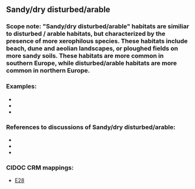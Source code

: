 
## Sandy/dry disturbed/arable 

###  Scope note: "Sandy/dry disturbed/arable" habitats are similiar to disturbed / arable habitats, but characterized by the presence of more xerophilous species. These habitats include beach, dune and aeolian landscapes, or ploughed fields on more sandy soils. These habitats are more common in southern Europe, while disturbed/arable habitats are more common in northern Europe.



### Examples: 

* 
* 
* 

### References to discussions of Sandy/dry disturbed/arable:

* 

* 

* 

### CIDOC CRM mappings: 

* [E28](http://www.cidoc-crm.org/entity/e28-conceptual-object/version-6.2)
